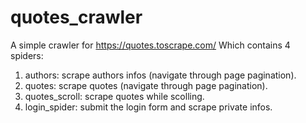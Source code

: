 # quotes_crawler
A simple crawler for https://quotes.toscrape.com/
Which contains 4 spiders:
1. authors: scrape authors infos (navigate through page pagination).
2. quotes: scrape quotes (navigate through page pagination).
3. quotes_scroll: scrape quotes while scolling.
4. login_spider: submit the login form and scrape private infos.
